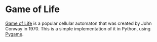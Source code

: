 # Game of Life
[Game of Life](https://en.wikipedia.org/wiki/Conway%27s_Game_of_Life) is a popular cellular automaton that was created by John Conway in 1970. This is a simple implementation of it in Python, using [Pygame](https://www.pygame.org).